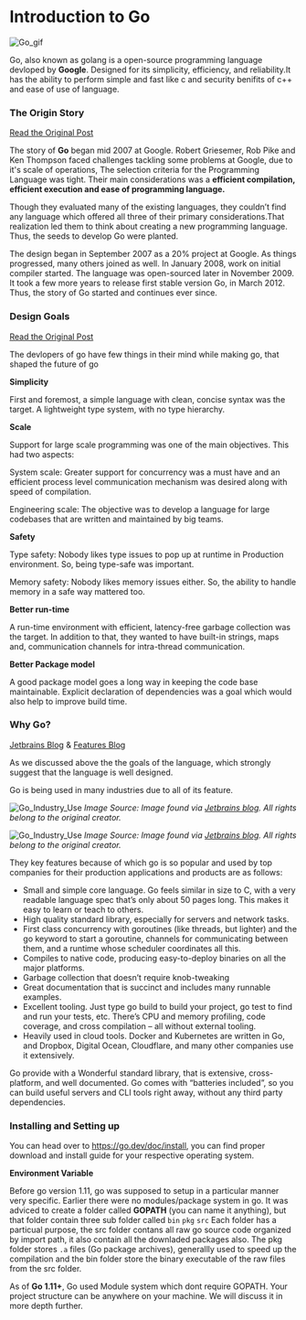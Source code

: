 # Introduction to Go

![Go_gif](https://miro.medium.com/v2/resize:fit:1400/0*NCKH5j7mncvMVBcR.gif)

Go, also known as golang is a open-source programming language devloped by **Google**. Designed for its simplicity, efficiency, and reliability.It has the ability to perform simple and fast like c and security benifits of c++ and ease of use of language.

### The Origin Story

[Read the Original Post](https://medium.com/geekculture/learn-go-part-1-the-beginning-723746f2e8b0)

The story of **Go** began mid 2007 at Google. Robert Griesemer, Rob Pike and Ken Thompson faced challenges tackling some problems at Google, due to it's scale of operations, The selection criteria for the Programming Language was tight. Their main considerations was a **efficient compilation, efficient execution and ease of programming language.**

Though they evaluated many of the existing languages, they couldn’t find any language which offered all three of their primary considerations.That realization led them to think about creating a new programming language. Thus, the seeds to develop Go were planted.

The design began in September 2007 as a 20% project at Google. As things progressed, many others joined as well. In January 2008, work on initial compiler started. The language was open-sourced later in November 2009. It took a few more years to release first stable version Go, in March 2012. Thus, the story of Go started and continues ever since.

### Design Goals

[Read the Original Post](https://medium.com/geekculture/learn-go-part-1-the-beginning-723746f2e8b0)

The devlopers of go have few things in their mind while making go, that shaped the future of go

**Simplicity**

First and foremost, a simple language with clean, concise syntax was the target. A lightweight type system, with no type hierarchy.

**Scale**

Support for large scale programming was one of the main objectives. This had two aspects:

System scale: Greater support for concurrency was a must have and an efficient process level communication mechanism was desired along with speed of compilation.

Engineering scale: The objective was to develop a language for large codebases that are written and maintained by big teams.

**Safety**

Type safety: Nobody likes type issues to pop up at runtime in Production environment. So, being type-safe was important.

Memory safety: Nobody likes memory issues either. So, the ability to handle memory in a safe way mattered too.

**Better run-time**

A run-time environment with efficient, latency-free garbage collection was the target. In addition to that, they wanted to have built-in strings, maps and, communication channels for intra-thread communication.

**Better Package model**

A good package model goes a long way in keeping the code base maintainable. Explicit declaration of dependencies was a goal which would also help to improve build time.

### Why Go?

[Jetbrains Blog](https://blog.jetbrains.com/go/2021/02/03/the-state-of-go/) &
[Features Blog](https://benhoyt.com/writings/go-intro/)

As we discussed above the the goals of the language, which strongly suggest that the language is well designed.

Go is being used in many industries due to all of its feature.

![Go_Industry_Use](https://blog.jetbrains.com/wp-content/uploads/2021/02/4-2x.png)
_Image Source: Image found via [Jetbrains blog](https://blog.jetbrains.com/go/2021/02/03/the-state-of-go/). All rights belong to the original creator._

![Go_Industry_Use](https://blog.jetbrains.com/wp-content/uploads/2021/02/5-2x.png)
_Image Source: Image found via [Jetbrains blog](https://blog.jetbrains.com/go/2021/02/03/the-state-of-go/). All rights belong to the original creator._

They key features because of which go is so popular and used by top companies for their production applications and products are as follows:

- Small and simple core language. Go feels similar in size to C, with a very readable language spec that’s only about 50 pages long. This makes it easy to learn or teach to others.
- High quality standard library, especially for servers and network tasks.
- First class concurrency with goroutines (like threads, but lighter) and the go keyword to start a goroutine, channels for communicating between them, and a runtime whose scheduler coordinates all this.
- Compiles to native code, producing easy-to-deploy binaries on all the major platforms.
- Garbage collection that doesn’t require knob-tweaking
- Great documentation that is succinct and includes many runnable examples.
- Excellent tooling. Just type go build to build your project, go test to find and run your tests, etc. There’s CPU and memory profiling, code coverage, and cross compilation – all without external tooling.
- Heavily used in cloud tools. Docker and Kubernetes are written in Go, and Dropbox, Digital Ocean, Cloudflare, and many other companies use it extensively.

Go provide with a Wonderful standard library, that is extensive, cross-platform, and well documented. Go comes with “batteries included”, so you can build useful servers and CLI tools right away, without any third party dependencies.

### Installing and Setting up

You can head over to https://go.dev/doc/install, you can find proper download and install guide for your respective operating system.

**Environment Variable**

Before go version 1.11, go was supposed to setup in a particular manner very specific. Earlier there were no modules/package system in go. It was adviced to create a folder called **GOPATH**
(you can name it anything), but that folder contain three sub folder called `bin` `pkg` `src` Each folder has a particual purpose, the src folder contans all raw go source code organized by import path, it also contain all the downladed packages also.
The pkg folder stores `.a` files (Go package archives), generallly used to speed up the compilation and the bin folder store the binary executable of the raw files from the src folder.

As of **Go 1.11+**, Go used Module system which dont require GOPATH. Your project structure can be anywhere on your machine.
We will discuss it in more depth further.
